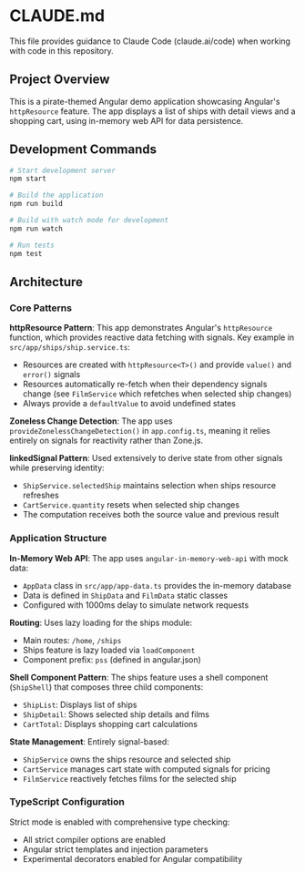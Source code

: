# CLAUDE.md

This file provides guidance to Claude Code (claude.ai/code) when working with code in this repository.

## Project Overview

This is a pirate-themed Angular demo application showcasing Angular's `httpResource` feature. The app displays a list of ships with detail views and a shopping cart, using in-memory web API for data persistence.

## Development Commands

```bash
# Start development server
npm start

# Build the application
npm run build

# Build with watch mode for development
npm run watch

# Run tests
npm test
```

## Architecture

### Core Patterns

**httpResource Pattern**: This app demonstrates Angular's `httpResource` function, which provides reactive data fetching with signals. Key example in `src/app/ships/ship.service.ts`:
- Resources are created with `httpResource<T>()` and provide `value()` and `error()` signals
- Resources automatically re-fetch when their dependency signals change (see `FilmService` which refetches when selected ship changes)
- Always provide a `defaultValue` to avoid undefined states

**Zoneless Change Detection**: The app uses `provideZonelessChangeDetection()` in `app.config.ts`, meaning it relies entirely on signals for reactivity rather than Zone.js.

**linkedSignal Pattern**: Used extensively to derive state from other signals while preserving identity:
- `ShipService.selectedShip` maintains selection when ships resource refreshes
- `CartService.quantity` resets when selected ship changes
- The computation receives both the source value and previous result

### Application Structure

**In-Memory Web API**: The app uses `angular-in-memory-web-api` with mock data:
- `AppData` class in `src/app/app-data.ts` provides the in-memory database
- Data is defined in `ShipData` and `FilmData` static classes
- Configured with 1000ms delay to simulate network requests

**Routing**: Uses lazy loading for the ships module:
- Main routes: `/home`, `/ships`
- Ships feature is lazy loaded via `loadComponent`
- Component prefix: `pss` (defined in angular.json)

**Shell Component Pattern**: The ships feature uses a shell component (`ShipShell`) that composes three child components:
- `ShipList`: Displays list of ships
- `ShipDetail`: Shows selected ship details and films
- `CartTotal`: Displays shopping cart calculations

**State Management**: Entirely signal-based:
- `ShipService` owns the ships resource and selected ship
- `CartService` manages cart state with computed signals for pricing
- `FilmService` reactively fetches films for the selected ship

### TypeScript Configuration

Strict mode is enabled with comprehensive type checking:
- All strict compiler options are enabled
- Angular strict templates and injection parameters
- Experimental decorators enabled for Angular compatibility
